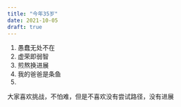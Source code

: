 ```yaml
---
title: "今年35岁"
date: 2021-10-05
draft: true
---
```


1. 愚蠢无处不在
1. 虚荣即弱智
1. 煎熬换进展
1. 我的爸爸是条鱼
1. 

大家喜欢挑战，不怕难，但是不喜欢没有尝试路径，没有进展